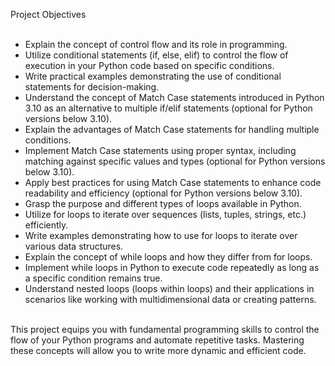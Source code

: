 Project Objectives<br><br>

* Explain the concept of control flow and its role in programming.
* Utilize conditional statements (if, else, elif) to control the flow of execution in your Python code based on specific conditions.
* Write practical examples demonstrating the use of conditional statements for decision-making.
* Understand the concept of Match Case statements introduced in Python 3.10 as an alternative to multiple if/elif statements (optional for Python versions below 3.10).
* Explain the advantages of Match Case statements for handling multiple conditions.
* Implement Match Case statements using proper syntax, including matching against specific values and types (optional for Python versions below 3.10).
* Apply best practices for using Match Case statements to enhance code readability and efficiency (optional for Python versions below 3.10).
* Grasp the purpose and different types of loops available in Python.
* Utilize for loops to iterate over sequences (lists, tuples, strings, etc.) efficiently.
* Write examples demonstrating how to use for loops to iterate over various data structures.
* Explain the concept of while loops and how they differ from for loops.
* Implement while loops in Python to execute code repeatedly as long as a specific condition remains true.
* Understand nested loops (loops within loops) and their applications in scenarios like working with multidimensional data or creating patterns.

<br>This project equips you with fundamental programming skills to control the flow of your Python programs and automate repetitive tasks. Mastering these concepts will allow you to write more dynamic and efficient code.

